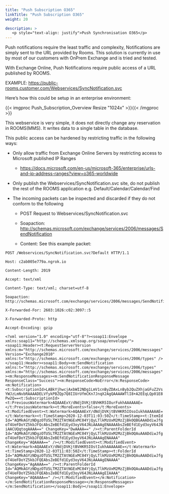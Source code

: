```yaml
---
title: "Push Subscription O365"
linkTitle: "Push Subscription O365"
weight: 20

description: >
   <p style="text-align: justify">Push Synchronisation O365</p>
---
```


Push notifications require the least traffic and complexity, Notifications are simply sent to the URL provided by Rooms. This solution is currently in use by most of our customers with OnPrem Exchange and is tried and tested.

With Exchange Online, Push Notifications require public access of a URL published by ROOMS.

EXAMPLE: 
https://public-rooms.customer.com/Webservices/SyncNotification.svc

Here’s how this could be setup in an enterprise environment:

{{< imgproc Push_Subscription_Overview Resize "1024x" >}}{{< /imgproc >}}


This webservice is very simple, it does not directly change any reservation in ROOMS(MMS). It writes data to a single table in the database.

This public access can be hardened by restricting traffic in the following ways:

- Only allow traffic from Exchange Online Servers by restricting access to Microsoft published IP Ranges

    - https://docs.microsoft.com/en-us/microsoft-365/enterprise/urls-and-ip-address-ranges?view=o365-worldwide

- Only publish the Webservices/SyncNotification.svc site, do not publish the rest of the ROOMS application e.g. Default/Calendar/Calendar/Find

- The incoming packets can be inspected and discarded if they do not conform to the following

    - POST Request to Webservices/SyncNotification.svc

    - Soapaction: http://schemas.microsoft.com/exchange/services/2006/messages/SendNotification

    - Content: See this example packet:

```
POST /Webservices/SyncNotification.svc?Default HTTP/1.1

Host: c2ab005e779a.ngrok.io

Content-Length: 2019

Accept: text/xml

Content-Type: text/xml; charset=utf-8

Soapaction: http://schemas.microsoft.com/exchange/services/2006/messages/SendNotification

X-Forwarded-For: 2603:1026:c02:3097::5

X-Forwarded-Proto: http

Accept-Encoding: gzip
```

```<?xml version="1.0" encoding="utf-8"?><soap11:Envelope xmlns:soap11="http://schemas.xmlsoap.org/soap/envelope/"><soap11:Header><t:RequestServerVersion xmlns:m="http://schemas.microsoft.com/exchange/services/2006/messages" Version="Exchange2010" xmlns:t="http://schemas.microsoft.com/exchange/services/2006/types" /></soap11:Header><soap11:Body><m:SendNotification xmlns:t="http://schemas.microsoft.com/exchange/services/2006/types" xmlns:m="http://schemas.microsoft.com/exchange/services/2006/messages"><m:ResponseMessages><m:SendNotificationResponseMessage ResponseClass="Success"><m:ResponseCode>NoError</m:ResponseCode><m:Notification><t:SubscriptionId>LABkYjhwcjAxbWI2NDg1LmV1cnByZDAxLnByb2QuZXhjaGFuZ2VsYWJzLmNvbRAAAADELVfykPBZQp7Q8IIUrUfmCKn7JnqX2AgQAAAAWTlI8+A2EEqLQp01E8Pw2Q==<t:SubscriptionId><t:PreviousWatermark>AQAAAExY/dNdjDVKjtBVHKR5IOurFukhAAAAAAE=</t:PreviousWatermark><t:MoreEvents>false</t:MoreEvents><t:ModifiedEvent><t:Watermark>AQAAAExY/dNdjDVKjtBVHKR5IOsoIukhAAAAAAE=</t:Watermark><t:TimeStamp>2020-12-03T11:03:50Z</t:TimeStamp><t:ItemId Id="AQMkAGYzNDgzOTU5LTM2ZTAtNGExMC04YjQyLTlkMzUxM2MzZjBkOQBGAAADdiwJfgoT4UeFDoYZ5kbJFQcAbsZeBEfd1Eyd3oyV64JNiAAAAgENAAAAbsZeBEfd1Eyd3oyV64JNiAACUQqtogAAAA==" ChangeKey="DwAAAA==" /><t:ParentFolderId Id="AQMkAGYzNDgzOTU5LTM2ZTAtNGExMC04YjQyLTlkMzUxM2MzZjBkOQAuAAADdiwJfgoT4UeFDoYZ5kbJFQEAbsZeBEfd1Eyd3oyV64JNiAAAAgENAAAA" ChangeKey="AQAAAA==" /></t:ModifiedEvent><t:ModifiedEvent><t:Watermark>AQAAAExY/dNdjDVKjtBVHKR5IOstIukhAAAAAAE=</t:Watermark><t:TimeStamp>2020-12-03T11:03:50Z</t:TimeStamp><t:FolderId Id="AQMkAGYzNDgzOTU5LTM2ZTAtNGExMC04YjQyLTlkMzUxM2MzZjBkOQAuAAADdiwJfgoT4UeFDoYZ5kbJFQEAbsZeBEfd1Eyd3oyV64JNiAAAAgENAAAA" ChangeKey="AgAAAA==" /><t:ParentFolderId Id="AQMkAGYzNDgzOTU5LTM2ZTAtNGExMC04YjQyLTlkMzUxM2MzZjBkOQAuAAADdiwJfgoT4UeFDoYZ5kbJFQEAbsZeBEfd1Eyd3oyV64JNiAAAAgEIAAAA" ChangeKey="AQAAAA==" /></t:ModifiedEvent></m:Notification></m:SendNotificationResponseMessage></m:ResponseMessages></m:SendNotification></soap11:Body></soap11:Envelope>```
